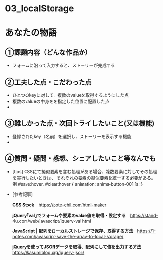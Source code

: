 # 03_localStorage
# あなたの物語

## ①課題内容（どんな作品か）
- フォームに沿って入力すると、ストーリーが完成する

## ②工夫した点・こだわった点
- ひとつのkeyに対して、複数のvalueを取得するようにした点
- 複数のvalueの中身をを指定した位置に配置した点
- 

## ③難しかった点・次回トライしたいこと(又は機能)
- 登録されたkey（名前）を選択し、ストーリーを表示する機能
- 

## ④質問・疑問・感想、シェアしたいこと等なんでも
- [tips]
CSSにて擬似要素を含む処理がある場合、複数要素に対してその処理を実行したいときは、
それぞれの要素の擬似要素を統一する必要がある。
例
#save:hover,
#clear:hover {
    animation: anima-button-001 1s;
}

- [参考記事]

    **CSS Stock**　https://pote-chil.com/html-maker

    **jQuery｢val｣でフォームや要素のvalue値を取得・設定する**　https://stand-4u.com/web/javascript/jquery-val.html

    ****JavaScript | 配列をローカルストレージで保存、取得する方法****　https://1-notes.com/javascript-save-the-array-to-local-storage/

    ****jQueryを使ってJSONデータを取得、配列にして値を出力する方法****　https://kasumiblog.org/jquery-json/

